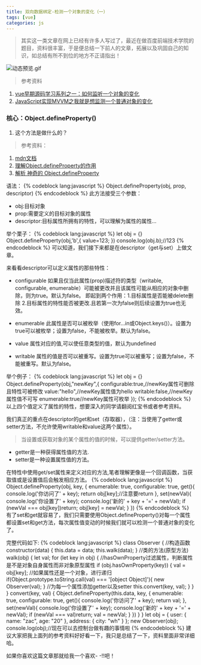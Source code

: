 ```yaml
---
title: 双向数据绑定-检测一个对象的变化（一）
tags: [vue]
categories: js
---
```

> 其实这一类文章在网上已经有许多人写过了，最近在做百度前端技术学院的题目，资料很丰富，于是便总结一下前人的文章，拓展以及巩固自己的知识，如总结有所不到位的地方不正请指出！

![动态预览.gif](http://upload-images.jianshu.io/upload_images/4869616-e4a9eab7fc323726.gif?imageMogr2/auto-orient/strip)
>参考资料
1. [vue早期源码学习系列之一：如何监听一个对象的变化](https://github.com/youngwind/blog/issues/84)
2. [JavaScript实现MVVM之我就是想监测一个普通对象的变化](http://hcysun.me/2016/04/28/JavaScript%E5%AE%9E%E7%8E%B0MVVM%E4%B9%8B%E6%88%91%E5%B0%B1%E6%98%AF%E6%83%B3%E7%9B%91%E6%B5%8B%E4%B8%80%E4%B8%AA%E6%99%AE%E9%80%9A%E5%AF%B9%E8%B1%A1%E7%9A%84%E5%8F%98%E5%8C%96/)

### 核心：Object.defineProperty()

1. 这个方法是做什么的？

>参考资料：
1. [mdn文档](https://developer.mozilla.org/en-US/docs/Web/JavaScript/Reference/Global_Objects/Object/defineProperty)
2. [理解Object.defineProperty的作用](https://segmentfault.com/a/1190000007434923)
3. [解析 神奇的 Object.defineProperty](http://blog.csdn.net/u013861109/article/details/52429819)

语法：
{% codeblock lang:javascript %}
    Object.defineProperty(obj, prop, descriptor)
{% endcodeblock %} 
此方法接受三个参数：

* obj:目标对象
* prop:需要定义的目标对象的属性
* descriptor:目标属性所拥有的特性，可以理解为属性的属性...

举个栗子：
{% codeblock lang:javascript %}
    let obj = {}
    Object.defineProperty(obj,'b',{
        value=123;
    })
    console.log(obj.b);//123
{% endcodeblock %} 
可以知道，我们接下来都是在descriptor（get与set）上做文章。

来看看descriptor可以定义属性的那些特性：

* configurable
如果且仅当此属性(prop)描述符的类型（writable, configurable, enumerable）可能被更改并且该属性可能从相应的对象中删除，则为true。默认为false。
即起到两个作用：1.目标属性是否能被delete删除 2.目标属性的特性能否被更改.且若第一次为false则后续设置为true也无效。

* enumerable
此属性是否可以被枚举（使用for...in或Object.keys()）。设置为true可以被枚举；设置为false，不能被枚举。默认为false。

* value
属性对应的值,可以使任意类型的值，默认为undefined

* writable
属性的值是否可以被重写。设置为true可以被重写；设置为false，不能被重写。默认为false。


举个例子：
{% codeblock lang:javascript %}
    let obj = {}
    Object.defineProperty(obj,"newKey",{
        configurable:true,//newKey属性可删除且特性可被修改
        value:"hello",//newKey属性值为hello
        writable:false,//newKey属性值不可写
        enumerable:true//newKey属性可枚举
    });
{% endcodeblock %} 
以上四个值定义了属性的特性，想要深入的同学请翻阅红宝书或者参考资料。

我们真正的重点在descriptor的get和set（存取器），（注：当使用了getter或setter方法，不允许使用writable和value这两个属性）。

>当设置或获取对象的某个属性的值的时候，可以提供getter/setter方法。
* getter是一种获得属性值的方法.
* setter是一种设置属性值的方法。

在特性中使用get/set属性来定义对应的方法,笔者理解更像是一个回调函数，当获取值或是设置值后会触发相应方法。
{% codeblock lang:javascript %}
    Object.defineProperty(obj, key, {
        enumerable: true,
        configurable: true,
        get(){
            console.log('你访问了' + key);
            return obj[key];//注意要return
        },
        set(newVal){
            console.log('你设置了' + key);
            console.log('新的' + key + '=' + newVal);
            if (newVal === obj[key])return;
            obj[key] = newVal;
        }
    })
{% endcodeblock %} 
有了set和get就容易了，我们只需要使用Object.defineProperty()对每一个属性都设置set和get方法，每次属性值变动的时候我们就可以检测一个普通对象的变化了。

完整代码如下:
{% codeblock lang:javascript %}
    class Observer {
        //构造函数
        constructor(data) {
            this.data = data;
            this.walk(data);
        }
        //类的方法(原型方法)
        walk(obj) {
            let val;
            for (let key in obj) {
                //hasOwnProperty过滤属性，判断属性是不是对象自身属性而非对象原型属性
                if (obj.hasOwnProperty(key)) {
                    val = obj[key];
                    //如果属性还是一个对象，进行递归
                    if(Object.prototype.toString.call(val) === '[object Object]'){
                        new Observer(val);
                    }
                    //为每一个属性添加getter以及setter
                    this.convert(key, val);
                }
            }
        }
        convert(key, val) {
            Object.defineProperty(this.data, key, {
                enumerable: true,
                configurable: true,
                get(){
                    console.log('你访问了' + key);
                    return val;
                },
                set(newVal){
                    console.log('你设置了' + key);
                    console.log('新的' + key + '=' + newVal);
                    if (newVal === val)return;
                    val = newVal;
                }
            })
        }
    }
    let obj  = {
        user: {
            name: "zac",
            age: "20"
        },
        address: {
            city: "wh"
        }
    };
    new Observer(obj);
    console.log(obj);//现在可以去控制台做有趣的事情啦
{% endcodeblock %} 
建议大家把我上面列的参考资料好好看一下，我只是总结了一下，资料里面非常详细哈。

如果你喜欢这篇文章那就给我一个喜欢- -!!吧！